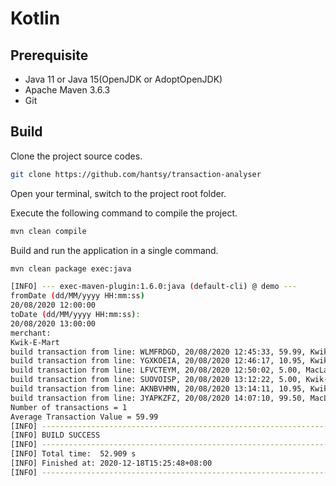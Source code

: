 # Kotlin

## Prerequisite

* Java 11 or Java 15(OpenJDK or AdoptOpenJDK)
* Apache Maven 3.6.3
* Git

## Build

Clone the project source codes.

```bash
git clone https://github.com/hantsy/transaction-analyser
```

Open your terminal, switch to the project root folder.

Execute the following command to compile the project.

```bash
mvn clean compile
```

Build and run the application in a single command.

```bash
mvn clean package exec:java

[INFO] --- exec-maven-plugin:1.6.0:java (default-cli) @ demo ---
fromDate (dd/MM/yyyy HH:mm:ss)
20/08/2020 12:00:00
toDate (dd/MM/yyyy HH:mm:ss):
20/08/2020 13:00:00
merchant:
Kwik-E-Mart
build transaction from line: WLMFRDGD, 20/08/2020 12:45:33, 59.99, Kwik-E-Mart, PAYMENT,
build transaction from line: YGXKOEIA, 20/08/2020 12:46:17, 10.95, Kwik-E-Mart, PAYMENT,
build transaction from line: LFVCTEYM, 20/08/2020 12:50:02, 5.00, MacLaren, PAYMENT,
build transaction from line: SUOVOISP, 20/08/2020 13:12:22, 5.00, Kwik-E-Mart, PAYMENT,
build transaction from line: AKNBVHMN, 20/08/2020 13:14:11, 10.95, Kwik-E-Mart, REVERSAL, YGXKOEIA
build transaction from line: JYAPKZFZ, 20/08/2020 14:07:10, 99.50, MacLaren, PAYMENT,
Number of transactions = 1
Average Transaction Value = 59.99
[INFO] ------------------------------------------------------------------------
[INFO] BUILD SUCCESS
[INFO] ------------------------------------------------------------------------
[INFO] Total time:  52.909 s
[INFO] Finished at: 2020-12-18T15:25:48+08:00
[INFO] ------------------------------------------------------------------------

```



